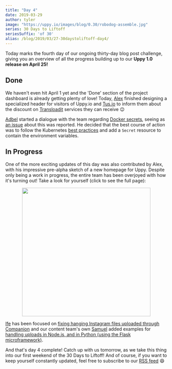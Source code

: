 ```yaml
---
title: "Day 4"
date: 2019-03-29
author: tyler
image: "https://uppy.io/images/blog/0.30/robodog-assemble.jpg"
series: 30 Days to Liftoff
seriesSuffix: 'of 30'
alias: /blog/2019/03/27-30daystoliftoff-day4/
---
```


Today marks the fourth day of our ongoing thirty-day blog post challenge, giving you an overview of all the progress building up to our **Uppy 1.0 release on April 25!**

<!--more-->

## Done

We haven't even hit April 1 yet and the 'Done' section of the project dashboard is already getting plenty of love! Today, [Alex](https://github.com/nqst) finished designing a specialized header for visitors of Uppy.io and [Tus.io](https://tus.io) to inform them about the discount on [Transloadit](https://transloadit.com/) services they can receive :wink:

[Adbel](https://github.com/Kiloreux) started a dialogue with the team regarding [Docker secrets](https://github.com/transloadit/uppy/pull/138), seeing as [an issue](https://github.com/transloadit/uppy/issues/1295) about this was reported. He decided that the best course of action was to follow the Kubernetes [best practices](https://kubernetes.io/docs/concepts/configuration/secret/#best-practices) and add a `Secret` resource to contain the environment variables.

## In Progress

One of the more exciting updates of this day was also contributed by Alex, with his impressive pre-alpha sketch of a new homepage for Uppy. Despite only being a work in progress, the entire team has been overjoyed with how it's turning out! Take a look for yourself (click to see the full page):

<center><a rel="noreferrer noopener" target="_blank" href="/images/blog/30daystoliftoff/2019-03-liftoff-04b.png"><img width="400" src="/images/blog/30daystoliftoff/2019-03-liftoff-04a.png"></a></center>

[Ife](https://github.com/ifedapoolarewaju) has been focused on [fixing hanging Instagram files uploaded through Companion](https://github.com/transloadit/uppy/pull/1274/files) and our content team's own [Samuel](https://github.com/samuelayo) added examples for [handling uploads in Node.js, and in Python (using the Flask microframework)](https://github.com/transloadit/uppy/pull/1389). 

And that's day 4 complete! Catch up with us tomorrow, as we take this thing into our first weekend of the 30 Days to Liftoff! And of course, if you want to keep yourself constantly updated, feel free to subscribe to our [RSS feed](https://uppy.io/atom.xml) :smile:

